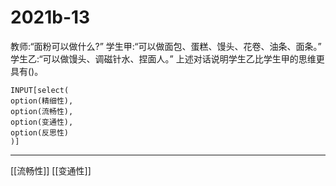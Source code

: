 # 2021b-13
教师:“面粉可以做什么?”
学生甲:“可以做面包、蛋糕、馒头、花卷、油条、面条。”
学生乙:“可以做馒头、调磁针水、捏面人。”
上述对话说明学生乙比学生甲的思维更具有()。
```meta-bind
INPUT[select(
option(精细性),
option(流畅性),
option(变通性),
option(反思性)
)]
```

---

[[流畅性]]
[[变通性]]
